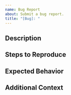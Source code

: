 ```yaml
---
name: Bug Report
about: Submit a bug report.
title: "[Bug]: "
---
```


<!--
Feature requests, code contributions, and bug reports are welcome!
Github/Gitlab submitted issues and PRs/MRs are handled on a best effort basis.
The SchedMD official issue tracker is at <https://support.schedmd.com/>.
-->

## Description

<!--
Describe the problem being encountered.
-->

## Steps to Reproduce

<!--
Provide step to reproduce the bug.
What environment/version does this occur?
-->

## Expected Behavior

<!--
Describe what you expect should happen.
-->

## Additional Context

<!--
Provide any other additional information here.
(e.g. source code snippets/links; conjecture of root cause)
-->
